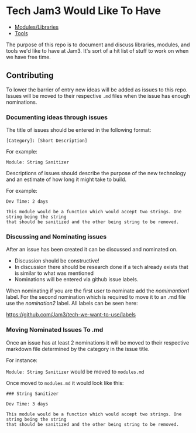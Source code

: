 Tech Jam3 Would Like To Have
============================

* [Modules/Libraries](modules.md)
* [Tools](tools.md)

The purpose of this repo is to document and discuss libraries, modules, and tools we'd like to have at Jam3. It's sort of a hit list of stuff to work on when we have free time.

## Contributing

To lower the barrier of entry new ideas will be added as issues to this repo. Issues will be moved to their respective `.md` files when the issue has enough nominations.

### Documenting ideas through issues

The title of issues should be entered in the following format:

`[Category]: [Short Description]`

For example:

`Module: String Sanitizer`

Descriptions of issues should describe the purpose of the new technology and an estimate of how long it might take to build.

For example:
```
Dev Time: 2 days

This module would be a function which would accept two strings. One string being the string 
that should be sanitized and the other being string to be removed.
```

### Discussing and Nominating issues

After an issue has been created it can be discussed and nominated on.

* Discussion should be constructive! 
* In discussion there should be research done if a tech already exists that is similar to what was mentioned
* Nominations will be entered via github issue labels. 

When nominating if you are the first user to nominate add the *nomimantion1* label. For the second nomination which is required to move it to an .md file use the *nomination2* label. All labels can be seen here:

https://github.com/Jam3/tech-we-want-to-use/labels

### Moving Nominated Issues To .md

Once an issue has at least 2 nominations it will be moved to their respective markdown file determined by the category in the issue title.

For instance:

`Module: String Sanitizer` would be moved to `modules.md`

Once moved to `modules.md` it would look like this:

```
### String Sanitizer

Dev Time: 3 days

This module would be a function which would accept two strings. One string being the string 
that should be sanitized and the other being string to be removed.
```
